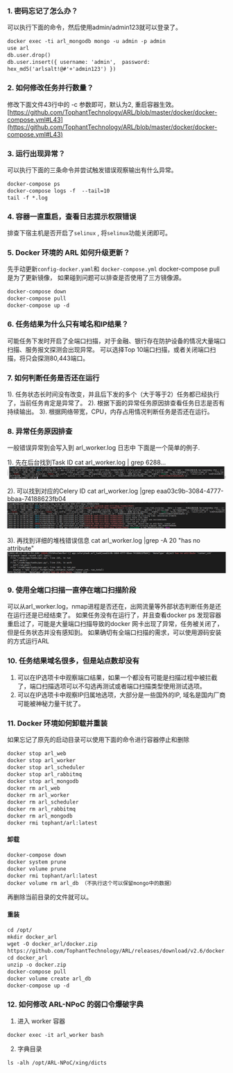 ### 1. 密码忘记了怎么办？
可以执行下面的命令，然后使用admin/admin123就可以登录了。

```
docker exec -ti arl_mongodb mongo -u admin -p admin
use arl
db.user.drop()
db.user.insert({ username: 'admin',  password: hex_md5('arlsalt!@#'+'admin123') })

```

### 2. 如何修改任务并行数量？
修改下面文件43行中的 -c 参数即可，默认为2, 重启容器生效。 
[https://github.com/TophantTechnology/ARL/blob/master/docker/docker-compose.yml#L43](https://github.com/TophantTechnology/ARL/blob/master/docker/docker-compose.yml#L43)

### 3. 运行出现异常？
可以执行下面的三条命令并尝试触发错误观察输出有什么异常。

```
docker-compose ps
docker-compose logs -f  --tail=10
tail -f *.log
```

### 4. 容器一直重启，查看日志提示权限错误

排查下宿主机是否开启了`selinux` , 将`selinux`功能关闭即可。

### 5. Docker 环境的 ARL 如何升级更新？
先手动更新`config-docker.yaml`和 `docker-compose.yml`
docker-compose pull 是为了更新镜像， 如果碰到问题可以排查是否使用了三方镜像源。

```
docker-compose down
docker-compose pull
docker-compose up -d
```

### 6. 任务结果为什么只有域名和IP结果？
可能任务下发时开启了全端口扫描，对于金融、银行存在防护设备的情况大量端口扫描、服务报文探测会出现异常。
可以选择Top 10端口扫描，或者关闭端口扫描，将只会探测80,443端口。

### 7. 如何判断任务是否还在运行
1). 任务状态长时间没有改变，并且后下发的多个（大于等于2）任务都已经执行了，当前任务肯定是异常了。
2). 根据下面的异常任务原因排查看任务日志是否有持续输出。
3). 根据网络带宽，CPU，内存占用情况判断任务是否还在运行。

### 8. 异常任务原因排查
一般错误异常到会写入到 arl_worker.log 日志中
下面是一个简单的例子.

1). 先在后台找到Task ID
    cat arl_worker.log | grep 6288...
    ![image](images/20221017150505782_6710.png)

2). 可以找到对应的Celery ID
    cat arl_worker.log |grep eaa03c9b-3084-4777-bbaa-74188623fb04
    ![image](images/20221017150505576_11419.png)

3). 再找到详细的堆栈错误信息 cat arl_worker.log |grep -A 20 "has no attribute"
![image](images/20221017150505268_399.png)

### 9. 使用全端口扫描一直停在端口扫描阶段
可以从arl_worker.log，nmap进程是否还在，出网流量等外部状态判断任务是还在运行还是已经结束了。
如果任务没有在运行了，并且查看docker ps 发现容器重启过了，可能是大量端口扫描导致的docker 网卡出现了异常，任务被关闭了，但是任务状态并没有感知到。 
如果确切有全端口扫描的需求，可以使用源码安装的方式运行ARL

### 10. 任务结果域名很多，但是站点数却没有

1. 可以在IP选项卡中观察端口结果，如果一个都没有可能是扫描过程中被拦截了，端口扫描选项可以不勾选再测试或者端口扫描类型使用测试选项。
2. 可以在IP选项卡中观察IP归属地选项，大部分是一些国外的IP, 域名是国内厂商可能被神秘力量干扰了。


### 11. Docker 环境如何卸载并重装
如果忘记了原先的启动目录可以使用下面的命令进行容器停止和删除
```shell
docker stop arl_web
docker stop arl_worker
docker stop arl_scheduler
docker stop arl_rabbitmq
docker stop arl_mongodb
docker rm arl_web
docker rm arl_worker
docker rm arl_scheduler
docker rm arl_rabbitmq
docker rm arl_mongodb
docker rmi tophant/arl:latest
```

#### 卸载
```shell
docker-compose down
docker system prune
docker volume prune
docker rmi tophant/arl:latest
docker volume rm arl_db （不执行这个可以保留mongo中的数据）
```
再删除当前目录的文件就可以。

#### 重装
```shell
cd /opt/
mkdir docker_arl
wget -O docker_arl/docker.zip https://github.com/TophantTechnology/ARL/releases/download/v2.6/docker.zip
cd docker_arl
unzip -o docker.zip
docker-compose pull
docker volume create arl_db
docker-compose up -d
```

### 12. 如何修改 ARL-NPoC 的弱口令爆破字典

1. 进入 worker 容器
```shell
docker exec -it arl_worker bash
```

2. 字典目录
```shell
ls -alh /opt/ARL-NPoC/xing/dicts
```
